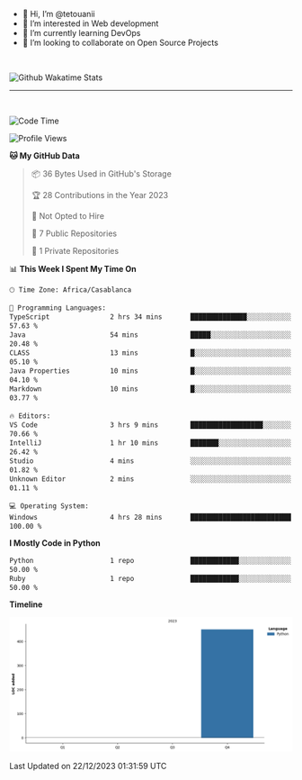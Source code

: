 - 👋 Hi, I’m @tetouanii
- 👀 I’m interested in Web development
- 🌱 I’m currently learning DevOps
- 💞️ I’m looking to collaborate on Open Source Projects

<br/>


![Github Wakatime Stats](https://github-readme-stats.vercel.app/api/wakatime/?username=@walidbosso&layout=compact&&theme=default&link="https://www.github.com/USERNAME/") 

--- 

<br/>


  
<!--START_SECTION:waka-->
![Code Time](http://img.shields.io/badge/Code%20Time-4%20hrs%2030%20mins-blue)

![Profile Views](http://img.shields.io/badge/Profile%20Views-110-blue)

**🐱 My GitHub Data** 

> 📦 36 Bytes Used in GitHub's Storage 
 > 
> 🏆 28 Contributions in the Year 2023
 > 
> 🚫 Not Opted to Hire
 > 
> 📜 7 Public Repositories 
 > 
> 🔑 1 Private Repositories 
 > 
📊 **This Week I Spent My Time On** 

```text
🕑︎ Time Zone: Africa/Casablanca

💬 Programming Languages: 
TypeScript               2 hrs 34 mins       ██████████████░░░░░░░░░░░   57.63 % 
Java                     54 mins             █████░░░░░░░░░░░░░░░░░░░░   20.48 % 
CLASS                    13 mins             █░░░░░░░░░░░░░░░░░░░░░░░░   05.10 % 
Java Properties          10 mins             █░░░░░░░░░░░░░░░░░░░░░░░░   04.10 % 
Markdown                 10 mins             █░░░░░░░░░░░░░░░░░░░░░░░░   03.77 % 

🔥 Editors: 
VS Code                  3 hrs 9 mins        ██████████████████░░░░░░░   70.66 % 
IntelliJ                 1 hr 10 mins        ███████░░░░░░░░░░░░░░░░░░   26.42 % 
Studio                   4 mins              ░░░░░░░░░░░░░░░░░░░░░░░░░   01.82 % 
Unknown Editor           2 mins              ░░░░░░░░░░░░░░░░░░░░░░░░░   01.11 % 

💻 Operating System: 
Windows                  4 hrs 28 mins       █████████████████████████   100.00 % 
```

**I Mostly Code in Python** 

```text
Python                   1 repo              ████████████░░░░░░░░░░░░░   50.00 % 
Ruby                     1 repo              ████████████░░░░░░░░░░░░░   50.00 % 
```



**Timeline**

![Lines of Code chart](https://raw.githubusercontent.com/tetouanii/tetouanii/main/assets/bar_graph.png)


 Last Updated on 22/12/2023 01:31:59 UTC
<!--END_SECTION:waka-->
